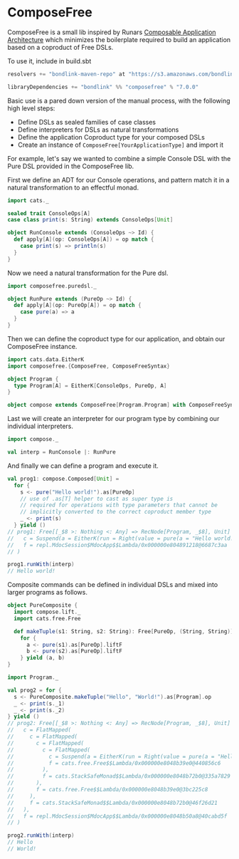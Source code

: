 # ComposeFree

ComposeFree is a small lib inspired by Runars
[Composable Application Architecture](https://youtu.be/M258zVn4m2M?si=NHCIN8RM2roOJAjv)
which minimizes the boilerplate required to build an application based on a coproduct of
Free DSLs.

To use it, include in build.sbt

```scala
resolvers += "bondlink-maven-repo" at "https://s3.amazonaws.com/bondlink-maven-repo"

libraryDependencies += "bondlink" %% "composefree" % "7.0.0"
```

Basic use is a pared down version of the manual process, with the following high level steps:

* Define DSLs as sealed families of case classes
* Define interpreters for DSLs as natural transformations
* Define the application Coproduct type for your composed DSLs
* Create an instance of `ComposeFree[YourApplicationType]` and import it

For example, let's say we wanted to combine a simple Console DSL with the Pure DSL
provided in the ComposeFree lib.

First we define an ADT for our Console operations, and pattern match it
in a natural transformation to an effectful monad.

```scala
import cats._

sealed trait ConsoleOps[A]
case class print(s: String) extends ConsoleOps[Unit]

object RunConsole extends (ConsoleOps ~> Id) {
  def apply[A](op: ConsoleOps[A]) = op match {
    case print(s) => println(s)
  }
}
```

Now we need a natural transformation for the Pure dsl.

```scala
import composefree.puredsl._

object RunPure extends (PureOp ~> Id) {
  def apply[A](op: PureOp[A]) = op match {
    case pure(a) => a
  }
}
```

Then we can define the coproduct type for our application, and obtain our ComposeFree
instance.

```scala
import cats.data.EitherK
import composefree.{ComposeFree, ComposeFreeSyntax}

object Program {
  type Program[A] = EitherK[ConsoleOps, PureOp, A]
}

object compose extends ComposeFree[Program.Program] with ComposeFreeSyntax[Program.Program]
```

Last we will create an interpreter for our program type by combining our individual
interpreters.

```scala
import compose._

val interp = RunConsole |: RunPure
```

And finally we can define a program and execute it.

```scala
val prog1: compose.Composed[Unit] =
  for {
    s <- pure("Hello world!").as[PureOp]
    // use of .as[T] helper to cast as super type is
    // required for operations with type parameters that cannot be
    // implicitly converted to the correct coproduct member type
    _ <- print(s)
  } yield ()
// prog1: Free[[_$8 >: Nothing <: Any] => RecNode[Program, _$8], Unit] = FlatMapped(
//   c = Suspend(a = EitherK(run = Right(value = pure(a = "Hello world!")))),
//   f = repl.MdocSession$MdocApp$$Lambda/0x000000e804891218@6687c3aa
// )

prog1.runWith(interp)
// Hello world!
```

Composite commands can be defined in individual DSLs and mixed into
larger programs as follows.

```scala
object PureComposite {
  import compose.lift._
  import cats.free.Free

  def makeTuple(s1: String, s2: String): Free[PureOp, (String, String)] =
    for {
      a <- pure(s1).as[PureOp].liftF
      b <- pure(s2).as[PureOp].liftF
    } yield (a, b)
}

import Program._

val prog2 = for {
  s <- PureComposite.makeTuple("Hello", "World!").as[Program].op
  _ <- print(s._1)
  _ <- print(s._2)
} yield ()
// prog2: Free[[_$8 >: Nothing <: Any] => RecNode[Program, _$8], Unit] = FlatMapped(
//   c = FlatMapped(
//     c = FlatMapped(
//       c = FlatMapped(
//         c = FlatMapped(
//           c = Suspend(a = EitherK(run = Right(value = pure(a = "Hello")))),
//           f = cats.free.Free$$Lambda/0x000000e8048b39e0@440856c6
//         ),
//         f = cats.StackSafeMonad$$Lambda/0x000000e8048b72b0@335a7829
//       ),
//       f = cats.free.Free$$Lambda/0x000000e8048b39e0@3bc225c8
//     ),
//     f = cats.StackSafeMonad$$Lambda/0x000000e8048b72b0@46f26d21
//   ),
//   f = repl.MdocSession$MdocApp$$Lambda/0x000000e8048b50a8@40cabd5f
// )

prog2.runWith(interp)
// Hello
// World!
```
